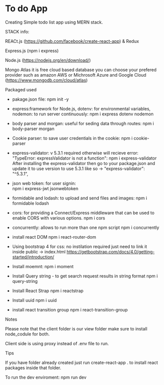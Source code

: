 # To do App

Creating Simple todo list app using MERN stack.

STACK info:

REACt.js (https://github.com/facebook/create-react-app) & Redux

Express.js (npm i express)

Node.js (https://nodejs.org/en/download/)

Mongo Atlas it is free cloud based database you can choose your prefered provider such as amazon AWS or Michrosoft Azure and Google Cloud (https://www.mongodb.com/cloud/atlas)

Packaged used 

- pakage.json file:
    npm init -y

- express:framework for Node.js, dotenv: for environmental variables, nodemon: to run server continuously: 
    npm i express dotenv nodemon
    
- body parser and morgan: useful for seding data through routes: 
    npm i body-parser morgan 

- Cookie parser: to save user credentials in the cookie: 
    npm i cookie-parser

- express-validator: v 5.3.1 required otherwise will recieve error: "TypeError: expressValidator is not a function": 
    npm i express-validator
After installing the express-validator then go to your package.json and update it to use version to use 5.3.1 like so -> "express-validator": "^5.3.1",

- json web token: for user signin:  
    npm i express-jwt jsonwebtoken

- formidable and lodash: to upload and send files and images:
    npm i formidable lodash

- cors: for providing a Connect/Express middleware that can be used to enable CORS with various options.
    npm i cors

- concurrently: allows to run more than one npm script
    npm i concurrently

- install react DOM
    npm i react-router-dom
    
- Using bootstrap 4 for css: no instilation required just need to link it inside public -> index.html
    https://getbootstrap.com/docs/4.0/getting-started/introduction/

- Install moemnt:
    npm i moment 

- Install Query string - to get search request results in string format
    npm i query-string

- Install React Strap 
    npm i reactstrap

- Install uuid
    npm i uuid

- install react transition group
    npm i react-transition-group

Notes 

Please note that the client folder is our view folder make sure to install node_codule for both.

Client side is using proxy instead of .env file to run.

Tips 

If you have folder already created just run create-react-app . to install react packages inside that folder.

To run the dev enviroment: npm run dev

